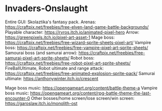 # Invaders-Onslaught
Entire GUI: Skolaztika's fantasy pack.
Arenas: https://craftpix.net/freebies/free-elven-land-game-battle-backgrounds/
Playable character: https://rvros.itch.io/animated-pixel-hero
Arrow: https://greenpixels.itch.io/pixel-art-asset-1
Mage boss: https://craftpix.net/freebies/free-wizard-sprite-sheets-pixel-art/
Vampire boss: https://craftpix.net/freebies/free-vampire-pixel-art-sprite-sheets/
Samourai boss (and samurai arrow): https://craftpix.net/freebies/free-samurai-pixel-art-sprite-sheets/ 
Robot boss: https://craftpix.net/freebies/free-robot-pixel-art-sprite-sheets/ 
FireBallUltimate, Robot ultimate and range attack: https://craftpix.net/freebies/free-animated-explosion-sprite-pack/
Samurai ultimate: https://anthonywinter.itch.io/crescent

Mage boss music: https://opengameart.org/content/battle-theme-a
Vampire boss music: https://opengameart.org/content/rpg-battle-theme-the-last-encounter-0
Other bosses/home screen/lose screen/win screen: https://garoslaw.itch.io/monolith-ost

